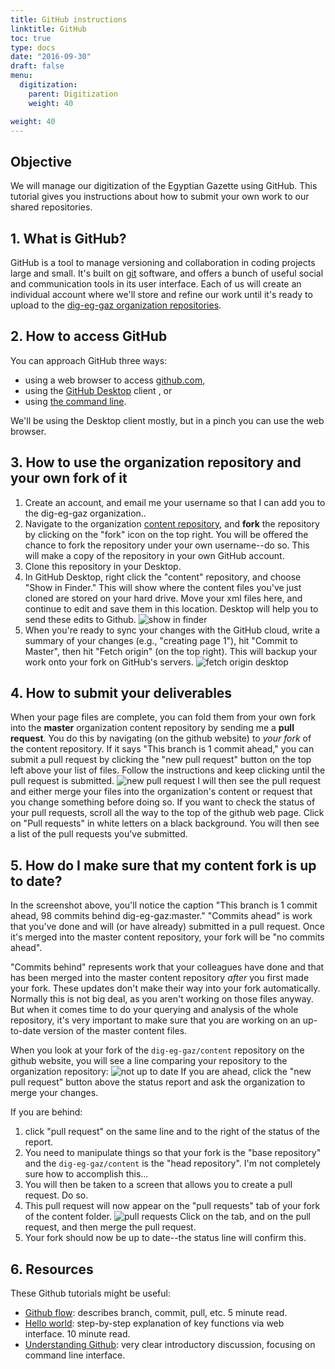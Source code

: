 ```yaml
---
title: GitHub instructions
linktitle: GitHub
toc: true
type: docs
date: "2016-09-30"
draft: false
menu:
  digitization:
    parent: Digitization
    weight: 40

weight: 40
---
```


## Objective
We will manage our digitization of the Egyptian Gazette using GitHub. This tutorial gives you instructions about how to submit your own work to our shared repositories.

## 1. What is GitHub?
GitHub is a tool to manage versioning and collaboration in coding projects large and small. It's built on [git](https://en.wikipedia.org/wiki/Git) software, and offers a bunch of useful social and communication tools in its user interface. Each of us will create an individual account where we'll store and refine our work until it's ready to upload to the [dig-eg-gaz organization repositories](https://github.com/dig-eg-gaz).

## 2. How to access GitHub
You can approach GitHub three ways:

- using a web browser to access [github.com](https://github.com/),
- using the [GitHub Desktop](https://desktop.github.com/) client , or
- using [the command line](http://programminghistorian.org/lessons/intro-to-bash).

We'll be using the Desktop client mostly, but in a pinch you can use the web browser.

## 3. How to use the organization repository and your own fork of it
1. Create an account, and email me your username so that I can add you to the dig-eg-gaz organization..
2. Navigate to the organization [content repository](https://github.com/dig-eg-gaz/content), and **fork** the repository by clicking on the "fork" icon on the top right. You will be offered the chance to fork the repository under your own username--do so. This will make a copy of the repository in your own GitHub account.
3. Clone this repository in your Desktop.
4. In GitHub Desktop, right click the "content" repository, and choose "Show in Finder." This will show where the content files you've just cloned are stored on your hard drive. Move your xml files here, and continue to edit and save them in this location. Desktop will help you to send these edits to Github.
![show in finder](/img/content-show-in-finder.png)
5. When you're ready to sync your changes with the GitHub cloud, write a summary of your changes (e.g., "creating page 1"), hit "Commit to Master", then hit "Fetch origin" (on the top right). This will backup your work onto your fork on GitHub's servers.
![fetch origin desktop](/img/fetch-origin-desktop.png)

## 4. How to submit your deliverables
When your page files are complete, you can fold them from your own fork into the **master** organization content repository by sending me a **pull request**. You do this by navigating (on the github website) to *your fork* of the content repository. If it says "This branch is 1 commit ahead," you can submit a pull request by clicking the "new pull request" button on the top left above your list of files. Follow the instructions and keep clicking until the pull request is submitted.
![new pull request](/img/new-pull-request.png)
I will then see the pull request and either merge your files into the organization's content or request that you change something before doing so. If you want to check the status of your pull requests, scroll all the way to the top of the github web page. Click on "Pull requests" in white letters on a black background. You will then see a list of the pull requests you've submitted.

## 5. How do I make sure that my content fork is up to date?
In the screenshot above, you'll notice the caption "This branch is 1 commit ahead, 98 commits behind dig-eg-gaz:master." "Commits ahead" is work that you've done and will (or have already) submitted in a pull request. Once it's merged into the master content repository, your fork will be "no commits ahead". 

"Commits behind" represents work that your colleagues have done and that has been merged into the master content repository _after_ you first made your fork. These updates don't make their way into your fork automatically. Normally this is not big deal, as you aren't working on those files anyway. But when it comes time to do your querying and analysis of the whole repository, it's very important to make sure that you are working on an up-to-date version of the master content files. 

When you look at your fork of the `dig-eg-gaz/content` repository on the github website, you will see a line comparing your repository to the organization repository:
![not up to date](/img/250-commits-behind.png)
If you are ahead, click the "new pull request" button above the status report and ask the organization to merge your changes.

If you are behind:

1. click "pull request" on the same line and to the right of the status of the report.
2. You need to manipulate things so that your fork is the "base repository" and the `dig-eg-gaz/content` is the "head repository". I'm not completely sure how to accomplish this...
3. You will then be taken to a screen that allows you to create a pull request. Do so.
4. This pull request will now appear on the "pull requests" tab of your fork of the content folder.
![pull requests](/img/pull-requests-tab.png)
Click on the tab, and on the pull request, and then merge the pull request.
5. Your fork should now be up to date--the status line will confirm this.

## 6. Resources
These Github tutorials might be useful:

- [Github flow](https://guides.github.com/introduction/flow/): describes branch, commit, pull, etc. 5 minute read.
- [Hello world](https://guides.github.com/activities/hello-world/): step-by-step explanation of key functions via web interface. 10 minute read.
- [Understanding Github](http://readwrite.com/2013/09/30/understanding-github-a-journey-for-beginners-part-1/): very clear introductory discussion, focusing on command line interface.
